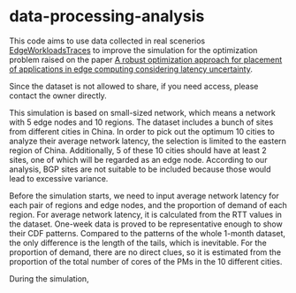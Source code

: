 # data-processing-analysis
This code aims to use data collected in real scenerios [EdgeWorkloadsTraces](https://github.com/xumengwei/EdgeWorkloadsTraces) to improve the simulation for the optimization problem raised on the paper [A robust optimization approach for placement of applications in edge computing considering latency uncertainty](https://www.sciencedirect.com/science/article/pii/S0305048324000318#sec3).

Since the dataset is not allowed to share, if you need access, please contact the owner directly.

This simulation is based on small-sized network, which means a network with 5 edge nodes and 10 regions. The dataset includes a bunch of sites from different cities in China. In order to pick out the optimum 10 cities to analyze their average network latency, the selection is limited to the eastern region of China. Additionally, 5 of these 10 cities should have at least 2 sites, one of which will be regarded as an edge node. According to our analysis, BGP sites are not suitable to be included because those would lead to excessive variance.  

Before the simulation starts, we need to input average network latency for each pair of regions and edge nodes, and the proportion of demand of each region. For average network latency, it is calculated from the RTT values in the dataset. One-week data is proved to be representative enough to show their CDF patterns. Compared to the patterns of the whole 1-month dataset, the only difference is the length of the tails, which is inevitable. For the proportion of demand, there are no direct clues, so it is estimated from the proportion of the total number of cores of the PMs in the 10 different cities.

During the simulation, 
